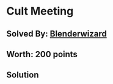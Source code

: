 # Cult Meeting
## Solved By: [Blenderwizard](https://github.com/Blenderwizard)
## Worth: 200 points
## Solution

